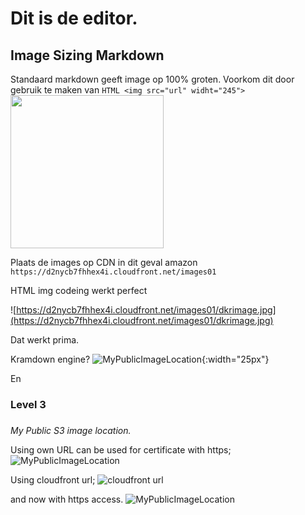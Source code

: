 # Dit is de editor.

## Image Sizing Markdown
Standaard markdown geeft image op 100% groten. Voorkom dit door gebruik te maken van `HTML <img src="url" widht="245">`
<img src="https://d2nycb7fhhex4i.cloudfront.net/images01/dkrimage.jpg" width=245> 

Plaats de images op CDN in dit geval amazon `https://d2nycb7fhhex4i.cloudfront.net/images01`


HTML img codeing werkt perfect


![https://d2nycb7fhhex4i.cloudfront.net/images01/dkrimage.jpg](https://d2nycb7fhhex4i.cloudfront.net/images01/dkrimage.jpg) 

Dat werkt prima.

Kramdown engine? ![MyPublicImageLocation](https://storage001.public62818.s3-eu-west-1.amazonaws.com/images01/dkrimage.jpg ){:width="25px"}

En

### Level 3

###  

_My Public S3 image location._

Using own URL can be used for certificate with https; ![MyPublicImageLocation](https://storage001.public62818.s3-eu-west-1.amazonaws.com/images01/dkrimage.jpg)

Using cloudfront url; ![cloudfront url](https://d2nycb7fhhex4i.cloudfront.net/images01/dkrimage.jpg)

and now with https access. ![MyPublicImageLocation](https://storage001.public62818.s3-eu-west-1.amazonaws.com/images01/dkrimage.jpg)

<!--stackedit_data:
eyJoaXN0b3J5IjpbLTExMTY5MTQ4MDAsMTY2MzQ5MjA3NiwxMD
Q2NjgxNzczXX0=
-->